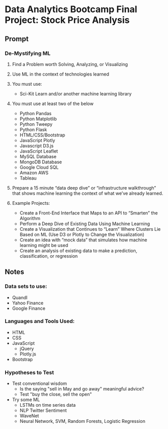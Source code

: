 # Data Analytics Bootcamp Final Project: Stock Price Analysis

## Prompt

### De-Mystifying ML

1. Find a Problem worth Solving, Analyzing, or Visualizing

2. Use ML in the context of technologies learned

3. You must use:
    * Sci-Kit Learn and/or another machine learning library

4. You must use at least two of the below
    * Python Pandas
    * Python Matplotlib
    * Python Tweepy
    * Python Flask
    * HTML/CSS/Bootstrap
    * JavaScript Plotly
    * Javascript D3.js
    * JavaScript Leaflet
    * MySQL Database
    * MongoDB Database
    * Google Cloud SQL
    * Amazon AWS
    * Tableau

5. Prepare a 15 minute “data deep dive” or “infrastructure walkthrough” that shows machine learning the context of what we’ve already learned.

6. Example Projects:
    * Create a Front-End Interface that Maps to an API to “Smarten” the Algorithm
    * Perform a Deep Dive of Existing Data Using Machine Learning
    * Create a Visualization that Continues to “Learn” Where Clusters Lie Based on ML (Use D3 or Plotly to Change the Visualization)
    * Create an idea with “mock data” that simulates how machine learning might be used
    * Create an analysis of existing data to make a prediction, classification, or regression


## Notes

### Data sets to use:
- Quandl
- Yahoo Finance
- Google Finance

### Languages and Tools Used:
- HTML
- CSS
- JavaScript
    - jQuery
    - Plotly.js
- Bootstrap

### Hypotheses to Test
- Test conventional wisdom
    - Is the saying "sell in May and go away" meaningful advice?
    - Test "buy the close, sell the open"
- Try some ML
    - LSTMs on time series data
    - NLP Twitter Sentiment
    - WaveNet
    - Neural Network, SVM, Random Forests, Logistic Regression
